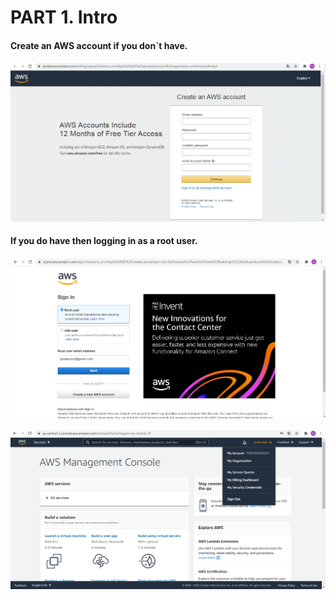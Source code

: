 # PART 1. Intro  

#### Create an AWS account if you don`t have.  

![2](screenshots/2.png)    

#### If you do have then logging in as a root user.  

![1](screenshots/1.png)    

![4](screenshots/4.png)  
